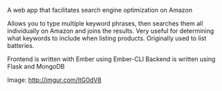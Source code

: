 A web app that facilitates search engine optimization on Amazon

Allows you to type multiple keyword phrases, then searches them all
individually on Amazon and joins the results. Very useful for determining
what keywords to include when listing products. Originally used to
list batteries.

Frontend is written with Ember using Ember-CLI
Backend is written using Flask and MongoDB

Image:
http://imgur.com/ltG0dV8
